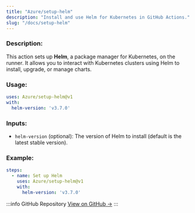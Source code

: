 ```yaml
---
title: "Azure/setup-helm"
description: "Install and use Helm for Kubernetes in GitHub Actions."
slug: "/docs/setup-helm"
---
```


### Description:
This action sets up **Helm**, a package manager for Kubernetes, on the runner. It allows you to interact with Kubernetes clusters using Helm to install, upgrade, or manage charts.

### Usage:
```yaml
uses: Azure/setup-helm@v1
with:
  helm-version: 'v3.7.0'
```

### Inputs:
- `helm-version` (optional): The version of Helm to install (default is the latest stable version).

### Example:
```yaml
steps:
  - name: Set up Helm
    uses: Azure/setup-helm@v1
    with:
      helm-version: 'v3.7.0'
```

:::info GitHub Repository
[View on GitHub →](https://github.com/Azure/setup-helm)
:::
